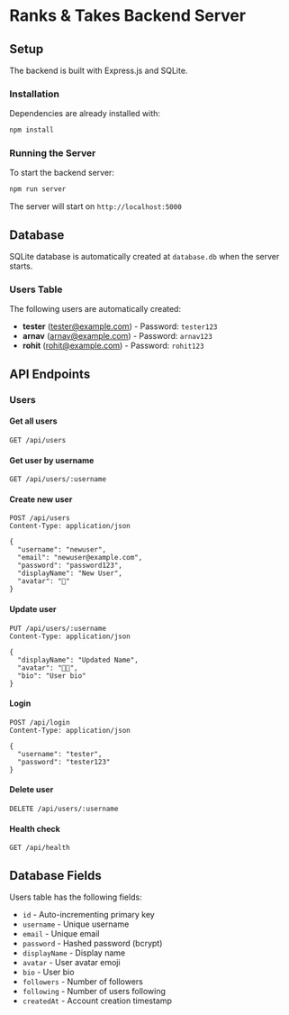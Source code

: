 # Ranks & Takes Backend Server

## Setup

The backend is built with Express.js and SQLite.

### Installation

Dependencies are already installed with:
```bash
npm install
```

### Running the Server

To start the backend server:
```bash
npm run server
```

The server will start on `http://localhost:5000`

## Database

SQLite database is automatically created at `database.db` when the server starts.

### Users Table

The following users are automatically created:
- **tester** (tester@example.com) - Password: `tester123`
- **arnav** (arnav@example.com) - Password: `arnav123`
- **rohit** (rohit@example.com) - Password: `rohit123`

## API Endpoints

### Users

#### Get all users
```
GET /api/users
```

#### Get user by username
```
GET /api/users/:username
```

#### Create new user
```
POST /api/users
Content-Type: application/json

{
  "username": "newuser",
  "email": "newuser@example.com",
  "password": "password123",
  "displayName": "New User",
  "avatar": "👤"
}
```

#### Update user
```
PUT /api/users/:username
Content-Type: application/json

{
  "displayName": "Updated Name",
  "avatar": "👨‍💼",
  "bio": "User bio"
}
```

#### Login
```
POST /api/login
Content-Type: application/json

{
  "username": "tester",
  "password": "tester123"
}
```

#### Delete user
```
DELETE /api/users/:username
```

#### Health check
```
GET /api/health
```

## Database Fields

Users table has the following fields:
- `id` - Auto-incrementing primary key
- `username` - Unique username
- `email` - Unique email
- `password` - Hashed password (bcrypt)
- `displayName` - Display name
- `avatar` - User avatar emoji
- `bio` - User bio
- `followers` - Number of followers
- `following` - Number of users following
- `createdAt` - Account creation timestamp
